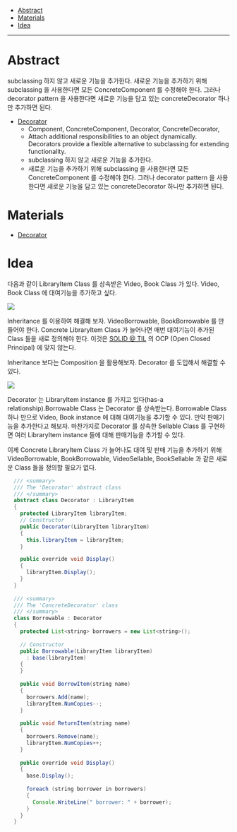 - [Abstract](#abstract)
- [Materials](#materials)
- [Idea](#idea)

----

# Abstract

subclassing 하지 않고 새로운 기능을 추가한다. 새로운 기능을 추가하기 위해
subclassing 을 사용한다면 모든 ConcreteComponent 를 수정해야 한다. 그러나
decorator pattern 을 사용한다면 새로운 기능을 담고 있는 concreteDecorator 하나만
추가하면 된다.

  - [Decorator](https://www.dofactory.com/net/decorator-design-pattern)
    - Component, ConcreteComponent, Decorator, ConcreteDecorator,
    - Attach additional responsibilities to an object dynamically. Decorators provide a flexible alternative to subclassing for extending functionality.
    - subclassing 하지 않고 새로운 기능을 추가한다. 
    - 새로운 기능을 추가하기 위해 subclassing 을 사용한다면 모든 ConcreteComponent 를 수정해야 한다. 그러나 decorator pattern 을 사용한다면 새로운 기능을 담고 있는 concreteDecorator 하나만 추가하면 된다.


# Materials

* [Decorator](https://www.dofactory.com/net/decorator-design-pattern)

# Idea

다음과 같이 LibraryItem Class 를 상속받은 Video, Book Class 가 있다. Video, Book Class 에 대여기능을 추가하고 싶다. 

![](img/decorator_env.png)

Inheritance 를 이용하여 해결해 보자. VideoBorrowable, BookBorrowable 를 만들어야 한다. Concrete LibraryItem Class 가 늘어나면 매번 대여기능이 추가된 Class 들을 새로 정의해야 한다. 이것은 [SOLID @ TIL](/solid/README.md) 의 OCP (Open Closed Principal) 에 맞지 않는다.

Inheritance 보다는 Composition 을 활용해보자. Decorator 를 도입해서 해결할 수 있다.

![](img/decorator_sol.png)

Decorator 는 LibraryItem instance 를 가지고 있다(has-a relationship).Borrowable Class 는 Decorator 를 상속받는다. Borrowable Class 하나 만으로 Video, Book instance 에 대해 대여기능을 추가할 수 있다. 만약 판매기능을 추가한다고 해보자. 마찬가지로 Decorator 를 상속한 Sellable Class 를 구현하면 여러 LibraryItem instance 들에 대해 판매기능을 추가할 수 있다. 

이제 Concrete LibraryItem Class 가 늘어나도 대여 및 판매 기능을 추가하기 위해 VideoBorrowable, BookBorrowable, VideoSellable, BookSellable 과 같은 새로운 Class 들을 정의할 필요가 없다.

```java
  /// <summary>
  /// The 'Decorator' abstract class
  /// </summary>
  abstract class Decorator : LibraryItem
  {
    protected LibraryItem libraryItem;
    // Constructor
    public Decorator(LibraryItem libraryItem)
    {
      this.libraryItem = libraryItem;
    }

    public override void Display()
    {
      libraryItem.Display();
    }
  }
 
  /// <summary>
  /// The 'ConcreteDecorator' class
  /// </summary>
  class Borrowable : Decorator
  {
    protected List<string> borrowers = new List<string>();
 
    // Constructor
    public Borrowable(LibraryItem libraryItem)
      : base(libraryItem)
    {
    }
 
    public void BorrowItem(string name)
    {
      borrowers.Add(name);
      libraryItem.NumCopies--;
    }
 
    public void ReturnItem(string name)
    {
      borrowers.Remove(name);
      libraryItem.NumCopies++;
    }
 
    public override void Display()
    {
      base.Display();
 
      foreach (string borrower in borrowers)
      {
        Console.WriteLine(" borrower: " + borrower);
      }
    }
  }
```
